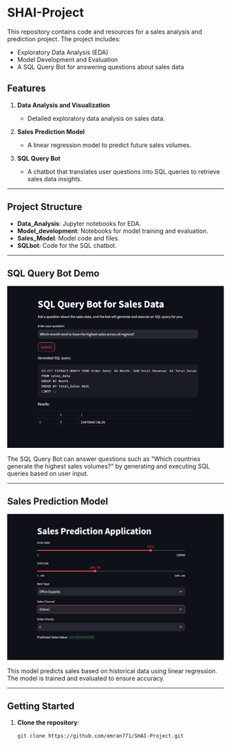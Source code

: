 # SHAI-Project

This repository contains code and resources for a sales analysis and prediction project. The project includes:
- Exploratory Data Analysis (EDA)
- Model Development and Evaluation
- A SQL Query Bot for answering questions about sales data

## Features

1. **Data Analysis and Visualization**
   - Detailed exploratory data analysis on sales data.
   
2. **Sales Prediction Model**
   - A linear regression model to predict future sales volumes.
   
3. **SQL Query Bot**
   - A chatbot that translates user questions into SQL queries to retrieve sales data insights.

---

## Project Structure

- **Data_Analysis**: Jupyter notebooks for EDA.
- **Model_development**: Notebooks for model training and evaluation.
- **Sales_Model**: Model code and files.
- **SQLbot**: Code for the SQL chatbot.

---

## SQL Query Bot Demo

![SQL Query Bot](images/sql.png)

The SQL Query Bot can answer questions such as "Which countries generate the highest sales volumes?" by generating and executing SQL queries based on user input.

---

## Sales Prediction Model

![SQL Query Bot](images/sales.png)

This model predicts sales based on historical data using linear regression. The model is trained and evaluated to ensure accuracy.

---

## Getting Started

1. **Clone the repository**:
   ```bash
   git clone https://github.com/emran771/SHAI-Project.git
